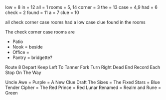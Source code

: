 low = 8
in = 12
all = 1
rooms = 5, 14
corner = 3
the = 13
case = 4,9
had = 6
check = 2
found = 11
a = 7
clue = 10

all check corner case rooms had a low case clue found in the rooms

The check corner case rooms are 
- Patio
- Nook = beside
- Office = 
- Pantry = bridgette?

Route 8 Depart Keep Left To Tanner Fork Turn Right Dead End Record Each Stop On The Way

Uncle Awe = Purple = A New Clue
Draft The Sixes = The Fixed Stars = Blue
Tender Cipher = The Red Prince = Red
Lunar Renamed = Realm and Rune = Green